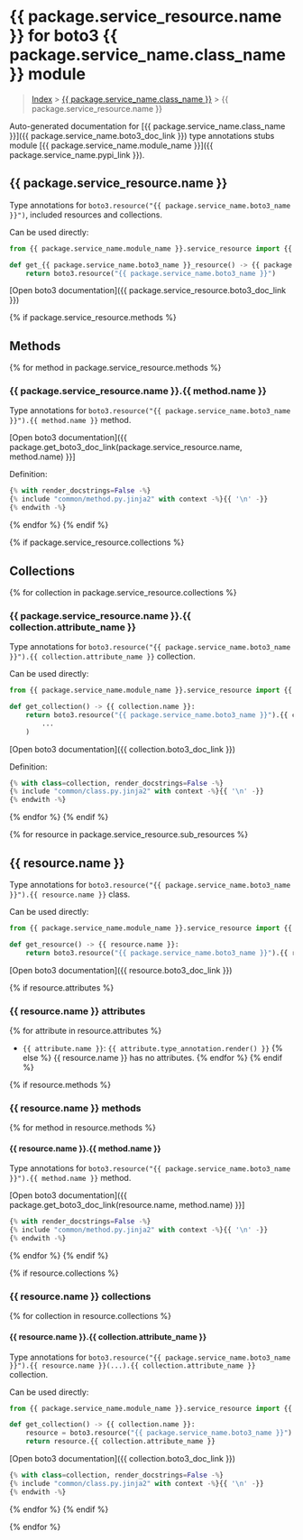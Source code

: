 # {{ package.service_resource.name }} for boto3 {{ package.service_name.class_name }} module

> [Index](../README.md) > [{{ package.service_name.class_name }}](./README.md) > {{ package.service_resource.name }}

Auto-generated documentation for [{{ package.service_name.class_name }}]({{ package.service_name.boto3_doc_link }})
type annotations stubs module [{{ package.service_name.module_name }}]({{ package.service_name.pypi_link }}).

## {{ package.service_resource.name }}

Type annotations for `boto3.resource("{{ package.service_name.boto3_name }}")`, included resources and collections.

Can be used directly:

```python
from {{ package.service_name.module_name }}.service_resource import {{ package.service_resource.name }}

def get_{{ package.service_name.boto3_name }}_resource() -> {{ package.service_resource.name }}:
    return boto3.resource("{{ package.service_name.boto3_name }}")
```

[Open boto3 documentation]({{ package.service_resource.boto3_doc_link }})

{% if package.service_resource.methods %}
## Methods
{% for method in package.service_resource.methods %}
### {{ package.service_resource.name }}.{{ method.name }}

Type annotations for `boto3.resource("{{ package.service_name.boto3_name }}").{{ method.name }}` method.

[Open boto3 documentation]({{ package.get_boto3_doc_link(package.service_resource.name, method.name) }}]

Definition:

```python
{% with render_docstrings=False -%}
{% include "common/method.py.jinja2" with context -%}{{ '\n' -}}
{% endwith -%}
```
{% endfor %}
{% endif %}

{% if package.service_resource.collections %}
## Collections
{% for collection in package.service_resource.collections %}
### {{ package.service_resource.name }}.{{ collection.attribute_name }}

Type annotations for `boto3.resource("{{ package.service_name.boto3_name }}").{{ collection.attribute_name }}` collection.

Can be used directly:

```python
from {{ package.service_name.module_name }}.service_resource import {{ collection.name }},

def get_collection() -> {{ collection.name }}:
    return boto3.resource("{{ package.service_name.boto3_name }}").{{ collection.attribute_name }}(
        ...
    )
```

[Open boto3 documentation]({{ collection.boto3_doc_link }})

Definition:

```python
{% with class=collection, render_docstrings=False -%}
{% include "common/class.py.jinja2" with context -%}{{ '\n' -}}
{% endwith -%}
```
{% endfor %}
{% endif %}

{% for resource in package.service_resource.sub_resources %}
## {{ resource.name }}

Type annotations for `boto3.resource("{{ package.service_name.boto3_name }}").{{ resource.name }}` class.

Can be used directly:

```python
from {{ package.service_name.module_name }}.service_resource import {{ resource.name }}

def get_resource() -> {{ resource.name }}:
    return boto3.resource("{{ package.service_name.boto3_name }}").{{ resource.name }}(...)
```

[Open boto3 documentation]({{ resource.boto3_doc_link }})

{% if resource.attributes %}
### {{ resource.name }} attributes

{% for attribute in resource.attributes %}
- `{{ attribute.name }}`: `{{ attribute.type_annotation.render() }}`
{% else %}
{{ resource.name }} has no attributes.
{% endfor %}
{% endif %}

{% if resource.methods %}
### {{ resource.name }} methods

{% for method in resource.methods %}
#### {{ resource.name }}.{{ method.name }}

Type annotations for `boto3.resource("{{ package.service_name.boto3_name }}").{{ method.name }}` method.

[Open boto3 documentation]({{ package.get_boto3_doc_link(resource.name, method.name) }}]

```python
{% with render_docstrings=False -%}
{% include "common/method.py.jinja2" with context -%}{{ '\n' -}}
{% endwith -%}
```
{% endfor %}
{% endif %}

{% if resource.collections %}
### {{ resource.name }} collections

{% for collection in resource.collections %}
#### {{ resource.name }}.{{ collection.attribute_name }}

Type annotations for `boto3.resource("{{ package.service_name.boto3_name }}").{{ resource.name }}(...).{{ collection.attribute_name }}` collection.

Can be used directly:

```python
from {{ package.service_name.module_name }}.service_resource import {{ collection.name }},

def get_collection() -> {{ collection.name }}:
    resource = boto3.resource("{{ package.service_name.boto3_name }}").{{ resource.name }}(...)
    return resource.{{ collection.attribute_name }}
```

[Open boto3 documentation]({{ collection.boto3_doc_link }})

```python
{% with class=collection, render_docstrings=False -%}
{% include "common/class.py.jinja2" with context -%}{{ '\n' -}}
{% endwith -%}
```
{% endfor %}
{% endif %}

{% endfor %}
